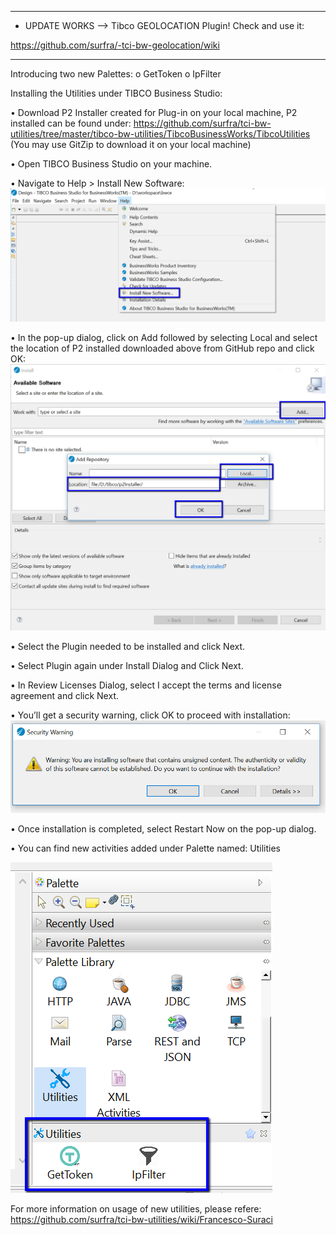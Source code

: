 ----------------------------------------------------------------------------------------------------------------------------------------

- UPDATE WORKS --> Tibco GEOLOCATION Plugin!  Check and use it:

https://github.com/surfra/-tci-bw-geolocation/wiki

----------------------------------------------------------------------------------------------------------------------------------------

Introducing two new Palettes:
o	GetToken
o	IpFilter


Installing the Utilities under TIBCO Business Studio:

•	Download P2 Installer created for Plug-in on your local machine, P2 installed can be found under:
https://github.com/surfra/tci-bw-utilities/tree/master/tibco-bw-utilities/TibcoBusinessWorks/TibcoUtilities
(You may use GitZip to download it on your local machine)

•	Open TIBCO Business Studio on your machine.

•	Navigate to Help > Install New Software:
![alt text](https://github.com/surfra/Tibco/blob/master/images/Install_New_Software.png)
 
•	In the pop-up dialog, click on Add followed by selecting Local and select the location of P2 installed downloaded above from GitHub repo and click OK:
![alt text](https://github.com/surfra/Tibco/blob/master/images/P2_installer.png)
 
•	Select the Plugin needed to be installed and click Next.

•	Select Plugin again under Install Dialog and Click Next.

•	In Review Licenses Dialog, select I accept the terms and license agreement and click Next.

•	You’ll get a security warning, click OK to proceed with installation:
![alt text](https://github.com/surfra/Tibco/blob/master/images/Security_Warning.png)

•	Once installation is completed, select Restart Now on the pop-up dialog.

•	You can find new activities added under Palette named: Utilities

![alt text](https://github.com/surfra/Tibco/blob/master/images/Utilities_installed.png)
 
For more information on usage of new utilities, please refere: https://github.com/surfra/tci-bw-utilities/wiki/Francesco-Suraci






